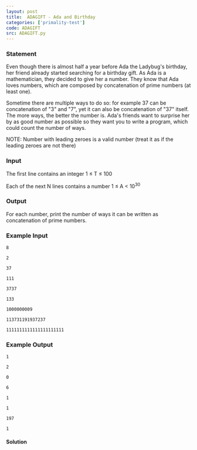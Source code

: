 ```yaml
---
layout: post
title:  ADAGIFT - Ada and Birthday
categories: ['primality-test']
code: ADAGIFT
src: ADAGIFT.py
---
```


### **Statement**

Even though there is almost half a year before Ada the Ladybug's birthday, her
friend already started searching for a birthday gift. As Ada is a
mathematician, they decided to give her a number. They know that Ada loves
numbers, which are composed by concatenation of prime numbers (at least one).

Sometime there are multiple ways to do so: for example 37 can be concatenation
of "3" and "7", yet it can also be concatenation of "37" itself. The more
ways, the better the number is. Ada's friends want to surprise her by as good
number as possible so they want you to write a program, which could count the
number of ways.

NOTE: Number with leading zeroes is a valid number (treat it as if the
leading zeroes are not there)

### Input

The first line contains an integer 1 ≤ T ≤ 100

Each of the next N lines contains a number 1 ≤ A < 10<sup>30</sup>

### Output

For each number, print the number of ways it can be written as concatenation
of prime numbers.

### Example Input

    
    
    8
    2
    37
    111
    3737
    133
    1000000009
    113731191937237
    1111111111111111111111
    

### Example Output

    
    
    1
    2
    0
    6
    1
    1
    197
    1
    



#### **Solution**



